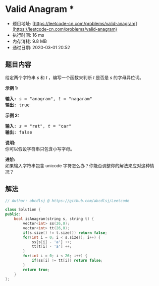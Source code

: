 # Valid Anagram *
- 题目地址: [https://leetcode-cn.com/problems/valid-anagram](https://leetcode-cn.com/problems/valid-anagram)
- 执行时间: 16 ms
- 内存消耗: 9.8 MB
- 通过日期: 2020-03-01 20:52

## 题目内容
<p>给定两个字符串 <em>s</em> 和 <em>t</em> ，编写一个函数来判断 <em>t</em> 是否是 <em>s</em> 的字母异位词。</p>

<p><strong>示例 1:</strong></p>

<pre><strong>输入:</strong> <em>s</em> = "anagram", <em>t</em> = "nagaram"
<strong>输出:</strong> true
</pre>

<p><strong>示例 2:</strong></p>

<pre><strong>输入:</strong> <em>s</em> = "rat", <em>t</em> = "car"
<strong>输出: </strong>false</pre>

<p><strong>说明:</strong><br>
你可以假设字符串只包含小写字母。</p>

<p><strong>进阶:</strong><br>
如果输入字符串包含 unicode 字符怎么办？你能否调整你的解法来应对这种情况？</p>


## 解法
```cpp
// Author: abcdlsj @ https://github.com/abcdlsj/Leetcode

class Solution {
public:
    bool isAnagram(string s, string t) {
        vector<int> ss(26,0);
        vector<int> tt(26,0);
        if(s.size() != t.size()) return false;
        for(int i = 0; i < s.size(); i++) {
            ss[s[i] - 'a'] ++;
            tt[t[i] - 'a'] ++;
        }
        for(int i = 0; i < 26; i++) {
            if(ss[i] != tt[i]) return false;
        }
        return true;
    }
};

```